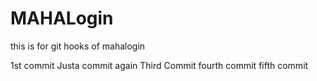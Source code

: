 # MAHALogin
this is for git hooks  of mahalogin

1st commit
Justa commit again
Third Commit
fourth commit
fifth commit
